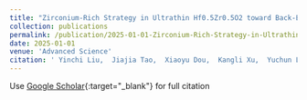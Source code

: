 ```yaml
---
title: "Zirconium-Rich Strategy in Ultrathin Hf0.5Zr0.5O2 toward Back-End-of-Line-Compatible Ferroelectric Random Access Memory"
collection: publications
permalink: /publication/2025-01-01-Zirconium-Rich-Strategy-in-Ultrathin-Hf05Zr05O2-toward-Back-End-of-Line-Compatible-Ferroelectric-Random-Access-Memory
date: 2025-01-01
venue: 'Advanced Science'
citation: ' Yinchi Liu,  Jiajia Tao,  Xiaoyu Dou,  Kangli Xu,  Yuchun Li,  Handong Zhu,  Hongliang Lu,  Yanxi Li,  Chi Liu,  Jiezhi Chen, &quot;Zirconium-Rich Strategy in Ultrathin Hf0.5Zr0.5O2 toward Back-End-of-Line-Compatible Ferroelectric Random Access Memory.&quot; Advanced Science, 2025.'
---
```

Use [Google Scholar](https://scholar.google.com/scholar?q=Zirconium+Rich+Strategy+in+Ultrathin+Hf0.5Zr0.5O2+toward+Back+End+of+Line+Compatible+Ferroelectric+Random+Access+Memory){:target="_blank"} for full citation